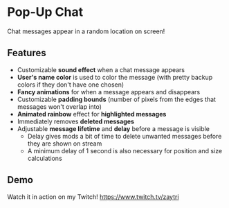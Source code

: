 # Pop-Up Chat
Chat messages appear in a random location on screen!

## Features
- Customizable **sound effect** when a chat message appears
- **User's name color** is used to color the message (with pretty backup colors if they don't have one chosen)
- **Fancy animations** for when a message appears and disappears
- Customizable **padding bounds** (number of pixels from the edges that messages won't overlap into)
- **Animated rainbow** effect for **highlighted messages**
- Immediately removes **deleted messages**
- Adjustable **message lifetime** and **delay** before a message is visible
  - Delay gives mods a bit of time to delete unwanted messages before they are shown on stream
  - A minimum delay of 1 second is also necessary for position and size calculations

## Demo
Watch it in action on my Twitch! https://www.twitch.tv/zaytri